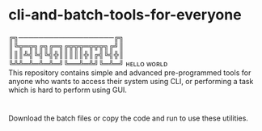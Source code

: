 # cli-and-batch-tools-for-everyone

╔╗───────────────────╔╗<br>
║╚╦═╦╗╔╗╔═╗╔╦╦╦═╦╦╦╗╔╝║<br>
║║║╩╣╚╣╚╣╬║║║║║╬║╔╣╚╣╬║<br>
╚╩╩═╩═╩═╩═╝╚══╩═╩╝╚═╩═╝  ʜᴇʟʟᴏ ᴡᴏʀʟᴅ<br>
This repository contains simple and advanced pre-programmed tools for anyone who wants to access their system using CLI,
or performing a task which is hard to perform using GUI. 
#
Download the batch files or copy the code and run to use these utilities. 

